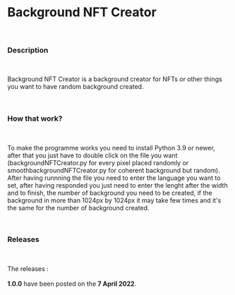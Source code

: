 <h1>Background NFT Creator</h1>
<br>
<h3>Description</h3>
<br>
<p>Background NFT Creator is a background creator for NFTs or other things you want to have random background created.</p>
<br>
<h3>How that work?</h3>
<br>
<p>To make the programme works you need to install Python 3.9 or newer, after that you just have to double click on the file you want (backgroundNFTCreator.py for every pixel placed randomly or smoothbackgroundNFTCreator.py for coherent background but random). After having runnning the file you need to enter the language you want to set, after having responded you just need to enter the lenght after the width and to finish, the number of background you need to be created, if the background in more than 1024px by 1024px it may take few times and it's the same for the number of background created.</p>
<br>
<h3>Releases</h3>
<br>
<p>The releases :<br><br><strong>1.0.0</strong> have been posted on the <strong>7 April 2022</strong>.</p>
